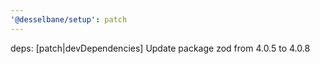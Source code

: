 ```yaml
---
'@desselbane/setup': patch
---
```


deps: [patch|devDependencies] Update package zod from 4.0.5 to 4.0.8
